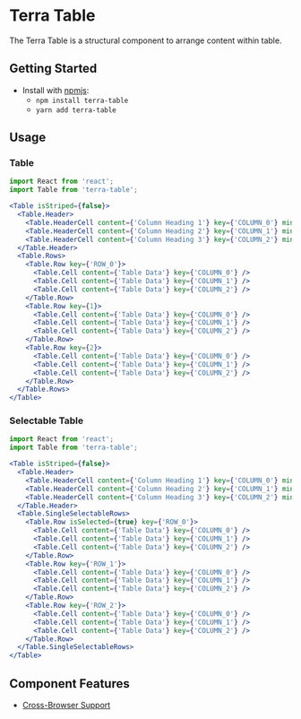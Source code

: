 # Terra Table

The Terra Table is a structural component to arrange content within table.

## Getting Started

- Install with [npmjs](https://www.npmjs.com):
  - `npm install terra-table`
  - `yarn add terra-table`

## Usage

### Table
```jsx
import React from 'react';
import Table from 'terra-table';

<Table isStriped={false}>
  <Table.Header>
    <Table.HeaderCell content={'Column Heading 1'} key={'COLUMN_0'} minWidth={'small'} />
    <Table.HeaderCell content={'Column Heading 2'} key={'COLUMN_1'} minWidth={'medium'} />
    <Table.HeaderCell content={'Column Heading 3'} key={'COLUMN_2'} minWidth={'large'} />
  </Table.Header>
  <Table.Rows>
    <Table.Row key={'ROW_0'}>
      <Table.Cell content={'Table Data'} key={'COLUMN_0'} />
      <Table.Cell content={'Table Data'} key={'COLUMN_1'} />
      <Table.Cell content={'Table Data'} key={'COLUMN_2'} />
    </Table.Row>
    <Table.Row key={1}>
      <Table.Cell content={'Table Data'} key={'COLUMN_0'} />
      <Table.Cell content={'Table Data'} key={'COLUMN_1'} />
      <Table.Cell content={'Table Data'} key={'COLUMN_2'} />
    </Table.Row>
    <Table.Row key={2}>
      <Table.Cell content={'Table Data'} key={'COLUMN_0'} />
      <Table.Cell content={'Table Data'} key={'COLUMN_1'} />
      <Table.Cell content={'Table Data'} key={'COLUMN_2'} />
    </Table.Row>
  </Table.Rows>
</Table>
```
### Selectable Table
```jsx
import React from 'react';
import Table from 'terra-table';

<Table isStriped={false}>
  <Table.Header>
    <Table.HeaderCell content={'Column Heading 1'} key={'COLUMN_0'} minWidth={'small'} />
    <Table.HeaderCell content={'Column Heading 2'} key={'COLUMN_1'} minWidth={'medium'} />
    <Table.HeaderCell content={'Column Heading 3'} key={'COLUMN_2'} minWidth={'large'} />
  </Table.Header>
  <Table.SingleSelectableRows>
    <Table.Row isSelected={true} key={'ROW_0'}>
      <Table.Cell content={'Table Data'} key={'COLUMN_0'} />
      <Table.Cell content={'Table Data'} key={'COLUMN_1'} />
      <Table.Cell content={'Table Data'} key={'COLUMN_2'} />
    </Table.Row>
    <Table.Row key={'ROW_1'}>
      <Table.Cell content={'Table Data'} key={'COLUMN_0'} />
      <Table.Cell content={'Table Data'} key={'COLUMN_1'} />
      <Table.Cell content={'Table Data'} key={'COLUMN_2'} />
    </Table.Row>
    <Table.Row key={'ROW_2'}>
      <Table.Cell content={'Table Data'} key={'COLUMN_0'} />
      <Table.Cell content={'Table Data'} key={'COLUMN_1'} />
      <Table.Cell content={'Table Data'} key={'COLUMN_2'} />
    </Table.Row>
  </Table.SingleSelectableRows>
</Table>
```

## Component Features
* [Cross-Browser Support](https://github.com/cerner/terra-core/wiki/Component-Features#cross-browser-support)
